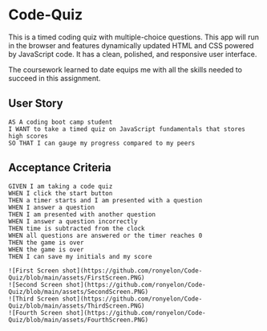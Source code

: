 # Code-Quiz

This is a timed coding quiz with multiple-choice questions. This app will run in the browser and features dynamically updated HTML and CSS powered by JavaScript code. It has a clean, polished, and responsive user interface. 

The coursework learned to date equips me with all the skills needed to succeed in this assignment.

## User Story

```
AS A coding boot camp student
I WANT to take a timed quiz on JavaScript fundamentals that stores high scores
SO THAT I can gauge my progress compared to my peers
```

## Acceptance Criteria

```
GIVEN I am taking a code quiz
WHEN I click the start button
THEN a timer starts and I am presented with a question
WHEN I answer a question
THEN I am presented with another question
WHEN I answer a question incorrectly
THEN time is subtracted from the clock
WHEN all questions are answered or the timer reaches 0
THEN the game is over
WHEN the game is over
THEN I can save my initials and my score

![First Screen shot](https://github.com/ronyelon/Code-Quiz/blob/main/assets/FirstScreen.PNG)
![Second Screen shot](https://github.com/ronyelon/Code-Quiz/blob/main/assets/SecondScreen.PNG)
![Third Screen shot](https://github.com/ronyelon/Code-Quiz/blob/main/assets/ThirdScreen.PNG)
![Fourth Screen shot](https://github.com/ronyelon/Code-Quiz/blob/main/assets/FourthScreen.PNG)
